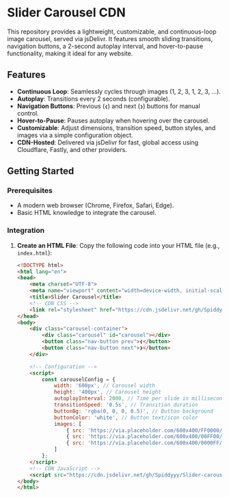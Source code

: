 # Slider Carousel CDN

This repository provides a lightweight, customizable, and continuous-loop image carousel, served via jsDelivr. It features smooth sliding transitions, navigation buttons, a 2-second autoplay interval, and hover-to-pause functionality, making it ideal for any website.

## Features
- **Continuous Loop**: Seamlessly cycles through images (1, 2, 3, 1, 2, 3, ...).
- **Autoplay**: Transitions every 2 seconds (configurable).
- **Navigation Buttons**: Previous (`❮`) and next (`❯`) buttons for manual control.
- **Hover-to-Pause**: Pauses autoplay when hovering over the carousel.
- **Customizable**: Adjust dimensions, transition speed, button styles, and images via a simple configuration object.
- **CDN-Hosted**: Delivered via jsDelivr for fast, global access using Cloudflare, Fastly, and other providers.

## Getting Started

### Prerequisites
- A modern web browser (Chrome, Firefox, Safari, Edge).
- Basic HTML knowledge to integrate the carousel.

### Integration
1. **Create an HTML File**:
   Copy the following code into your HTML file (e.g., `index.html`):

   ```html
   <!DOCTYPE html>
   <html lang="en">
   <head>
       <meta charset="UTF-8">
       <meta name="viewport" content="width=device-width, initial-scale=1.0">
       <title>Slider Carousel</title>
       <!-- CDN CSS -->
       <link rel="stylesheet" href="https://cdn.jsdelivr.net/gh/Spiddyyy/Slider-carousel-cdn@latest/carousel.min.css">
   </head>
   <body>
       <div class="carousel-container">
           <div class="carousel" id="carousel"></div>
           <button class="nav-button prev">❮</button>
           <button class="nav-button next">❯</button>
       </div>

       <!-- Configuration -->
       <script>
           const carouselConfig = {
               width: '600px', // Carousel width
               height: '400px', // Carousel height
               autoplayInterval: 2000, // Time per slide in milliseconds
               transitionSpeed: '0.5s', // Transition duration
               buttonBg: 'rgba(0, 0, 0, 0.5)', // Button background
               buttonColor: 'white', // Button text/icon color
               images: [
                   { src: 'https://via.placeholder.com/600x400/FF0000/FFFFFF?text=Image+1', alt: 'Image 1' },
                   { src: 'https://via.placeholder.com/600x400/00FF00/FFFFFF?text=Image+2', alt: 'Image 2' },
                   { src: 'https://via.placeholder.com/600x400/0000FF/FFFFFF?text=Image+3', alt: 'Image 3' }
               ]
           };
       </script>
       <!-- CDN JavaScript -->
       <script src="https://cdn.jsdelivr.net/gh/Spiddyyy/Slider-carousel-cdn@latest/carousel.min.js"></script>
   </body>
   </html>
